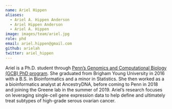 ```yaml
---
name: Ariel Hippen
aliases:
  - Ariel A. Hippen Anderson
  - Ariel Hippen Anderson
  - Ariel A. Hippen
image: images/team/ariel.jpg
role: phd
email: ariel.hippen@gmail.com
github: arielah
twitter: ariel_hippen
---
```


Ariel is a Ph.D. student through [Penn’s Genomics and Computational Biology (GCB) PhD program](https://www.med.upenn.edu/gcb/).
She graduated from Brigham Young University in 2016 with a B.S. in Bioinformatics and a minor in Statistics.
She then worked as a a bioinformatics analyst at AncestryDNA, before coming to Penn in 2018 and joining the Greene lab in the summer of 2019.
Ariel’s research focuses on leveraging single-cell gene expression data to help define and ultimately treat subtypes of high-grade serous ovarian cancer.
